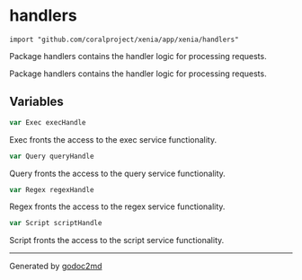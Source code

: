 
# handlers
    import "github.com/coralproject/xenia/app/xenia/handlers"

Package handlers contains the handler logic for processing requests.

Package handlers contains the handler logic for processing requests.





## Variables
``` go
var Exec execHandle
```
Exec fronts the access to the exec service functionality.

``` go
var Query queryHandle
```
Query fronts the access to the query service functionality.

``` go
var Regex regexHandle
```
Regex fronts the access to the regex service functionality.

``` go
var Script scriptHandle
```
Script fronts the access to the script service functionality.









- - -
Generated by [godoc2md](http://godoc.org/github.com/davecheney/godoc2md)